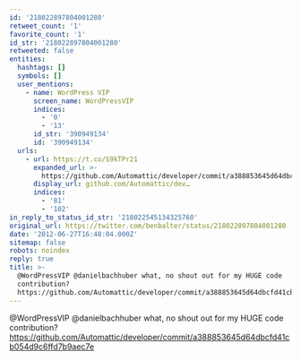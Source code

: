 ```yaml
---
id: '218022897804001280'
retweet_count: '1'
favorite_count: '1'
id_str: '218022897804001280'
retweeted: false
entities:
  hashtags: []
  symbols: []
  user_mentions:
    - name: WordPress VIP
      screen_name: WordPressVIP
      indices:
        - '0'
        - '13'
      id_str: '390949134'
      id: '390949134'
  urls:
    - url: https://t.co/S9kTPr21
      expanded_url: >-
        https://github.com/Automattic/developer/commit/a388853645d64dbcfd41cb054d9c6ffd7b9aec7e
      display_url: github.com/Automattic/dev…
      indices:
        - '81'
        - '102'
in_reply_to_status_id_str: '218022545134325760'
original_url: https://twitter.com/benbalter/status/218022897804001280
date: '2012-06-27T16:48:04.000Z'
sitemap: false
robots: noindex
reply: true
title: >-
  @WordPressVIP @danielbachhuber what, no shout out for my HUGE code
  contribution?
  https://github.com/Automattic/developer/commit/a388853645d64dbcfd41cb054d9c6ffd7b9aec7e
---
```


@WordPressVIP @danielbachhuber what, no shout out for my HUGE code contribution? https://github.com/Automattic/developer/commit/a388853645d64dbcfd41cb054d9c6ffd7b9aec7e